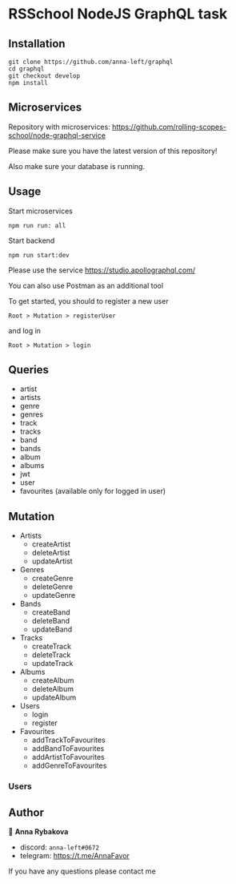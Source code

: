 # RSSchool NodeJS GraphQL task

## Installation
```
git clone https://github.com/anna-left/graphql
cd graphql
git checkout develop
npm install
```

## Microservices

Repository with microservices: https://github.com/rolling-scopes-school/node-graphql-service

Please make sure you have the latest version of this repository!

Also make sure your database is running.

## Usage
Start microservices
```
npm run run: all
```
Start backend
```
npm run start:dev
```

Please use the service https://studio.apollographql.com/

You can also use Postman as an additional tool

To get started, you should to register a new user
```
Root > Mutation > registerUser
```
 and log in
```
Root > Mutation > login
```

## Queries
- artist
- artists
- genre
- genres
- track
- tracks
- band
- bands
- album
- albums
- jwt
- user
- favourites (available only for logged in user)

## Mutation

- Artists
  - createArtist
  - deleteArtist
  - updateArtist
- Genres
  - createGenre
  - deleteGenre
  - updateGenre
- Bands
  - createBand
  - deleteBand
  - updateBand
- Tracks
  - createTrack
  - deleteTrack
  - updateTrack
- Albums
  - createAlbum
  - deleteAlbum
  - updateAlbum
- Users
  - login
  - register
- Favourites
  - addTrackToFavourites
  - addBandToFavourites
  - addArtistToFavourites
  - addGenreToFavourites
### Users



## Author

👤 **Anna Rybakova**

- discord: `anna-left#0672`
- telegram: https://t.me/AnnaFavor

If you have any questions please contact me

